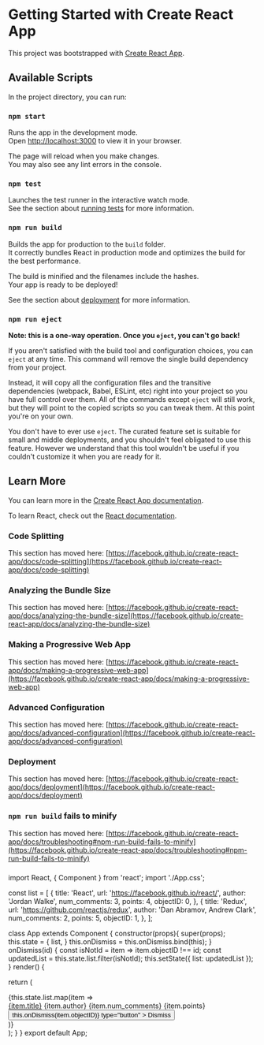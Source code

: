 # Getting Started with Create React App

This project was bootstrapped with [Create React App](https://github.com/facebook/create-react-app).

## Available Scripts

In the project directory, you can run:

### `npm start`

Runs the app in the development mode.\
Open [http://localhost:3000](http://localhost:3000) to view it in your browser.

The page will reload when you make changes.\
You may also see any lint errors in the console.

### `npm test`

Launches the test runner in the interactive watch mode.\
See the section about [running tests](https://facebook.github.io/create-react-app/docs/running-tests) for more information.

### `npm run build`

Builds the app for production to the `build` folder.\
It correctly bundles React in production mode and optimizes the build for the best performance.

The build is minified and the filenames include the hashes.\
Your app is ready to be deployed!

See the section about [deployment](https://facebook.github.io/create-react-app/docs/deployment) for more information.

### `npm run eject`

**Note: this is a one-way operation. Once you `eject`, you can't go back!**

If you aren't satisfied with the build tool and configuration choices, you can `eject` at any time. This command will remove the single build dependency from your project.

Instead, it will copy all the configuration files and the transitive dependencies (webpack, Babel, ESLint, etc) right into your project so you have full control over them. All of the commands except `eject` will still work, but they will point to the copied scripts so you can tweak them. At this point you're on your own.

You don't have to ever use `eject`. The curated feature set is suitable for small and middle deployments, and you shouldn't feel obligated to use this feature. However we understand that this tool wouldn't be useful if you couldn't customize it when you are ready for it.

## Learn More

You can learn more in the [Create React App documentation](https://facebook.github.io/create-react-app/docs/getting-started).

To learn React, check out the [React documentation](https://reactjs.org/).

### Code Splitting

This section has moved here: [https://facebook.github.io/create-react-app/docs/code-splitting](https://facebook.github.io/create-react-app/docs/code-splitting)

### Analyzing the Bundle Size

This section has moved here: [https://facebook.github.io/create-react-app/docs/analyzing-the-bundle-size](https://facebook.github.io/create-react-app/docs/analyzing-the-bundle-size)

### Making a Progressive Web App

This section has moved here: [https://facebook.github.io/create-react-app/docs/making-a-progressive-web-app](https://facebook.github.io/create-react-app/docs/making-a-progressive-web-app)

### Advanced Configuration

This section has moved here: [https://facebook.github.io/create-react-app/docs/advanced-configuration](https://facebook.github.io/create-react-app/docs/advanced-configuration)

### Deployment

This section has moved here: [https://facebook.github.io/create-react-app/docs/deployment](https://facebook.github.io/create-react-app/docs/deployment)

### `npm run build` fails to minify

This section has moved here: [https://facebook.github.io/create-react-app/docs/troubleshooting#npm-run-build-fails-to-minify](https://facebook.github.io/create-react-app/docs/troubleshooting#npm-run-build-fails-to-minify)

###
import React, { Component } from 'react';
import './App.css';

const list = [
  {
  title: 'React',
  url: 'https://facebook.github.io/react/',
  author: 'Jordan Walke',
  num_comments: 3,
  points: 4,
  objectID: 0,
  },
  {
  title: 'Redux',
  url: 'https://github.com/reactjs/redux',
  author: 'Dan Abramov, Andrew Clark',
  num_comments: 2,
  points: 5,
  objectID: 1,
  },
  ];

class App extends Component {
  constructor(props){
    super(props);
    this.state = {
      list,
    }
    this.onDismiss = this.onDismiss.bind(this);
  }
  onDismiss(id) {
    const isNotId = item => item.objectID !== id;
    const updatedList = this.state.list.filter(isNotId);
    this.setState({ list: updatedList });
    }
render() {

return (
<div className="App">
{this.state.list.map(item =>
<div key={item.objectID}>
<span>
<a href={item.url}>{item.title}</a>
</span>
<span>{item.author}</span>
<span>{item.num_comments}</span>
<span>{item.points}</span>
<span>
<button
onClick={() => this.onDismiss(item.objectID)}
type="button"
>
Dismiss
</button>
</span>
</div>
)}
</div>
);
}
}
export default App;

###